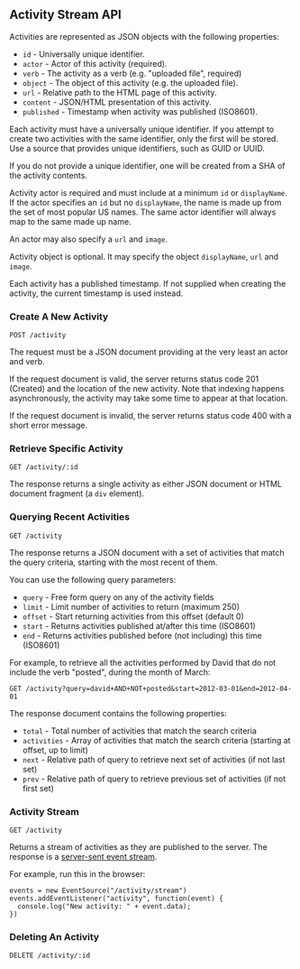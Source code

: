 ## Activity Stream API

Activities are represented as JSON objects with the following properties:

* `id` - Universally unique identifier.
* `actor` - Actor of this activity (required).
* `verb` - The activity as a verb (e.g. "uploaded file", required)
* `object` - The object of this activity (e.g. the uploaded file).
* `url` - Relative path to the HTML page of this activity.
* `content` - JSON/HTML presentation of this activity.
* `published` - Timestamp when activity was published (ISO8601).

Each activity must have a universally unique identifier.  If you attempt to create two activities with the same
identifier, only the first will be stored.  Use a source that provides unique identifiers, such as GUID or UUID.

If you do not provide a unique identifier, one will be created from a SHA of the activity contents.

Activity actor is required and must include at a minimum `id` or `displayName`.  If the actor specifies an `id` but no
`displayName`, the name is made up from the set of most popular US names.  The same actor identifier will always map to
the same made up name.

An actor may also specify a `url` and `image`.

Activity object is optional.  It may specify the object `displayName`, `url` and `image`.

Each activity has a published timestamp.  If not supplied when creating the activity, the current timestamp is used
instead.


### Create A New Activity

```
POST /activity
```

The request must be a JSON document providing at the very least an actor and verb.

If the request document is valid, the server returns status code 201 (Created) and the location of the new activity.
Note that indexing happens asynchronously, the activity may take some time to appear at that location.

If the request document is invalid, the server returns status code 400 with a short error message.


### Retrieve Specific Activity

```
GET /activity/:id
```

The response returns a single activity as either JSON document or HTML document fragment (a `div` element).


### Querying Recent Activities

```
GET /activity
```

The response returns a JSON document with a set of activities that match the query criteria, starting with the most
recent of them.

You can use the following query parameters:
* `query` - Free form query on any of the activity fields
* `limit` - Limit number of activities to return (maximum 250)
* `offset` - Start returning activities from this offset (default 0)
* `start` - Returns activities published at/after this time (ISO8601)
* `end` - Returns activities published before (not including) this time (ISO8601)

For example, to retrieve all the activities performed by David that do not include the verb "posted", during the month
of March:

```
GET /activity?query=david+AND+NOT+posted&start=2012-03-01&end=2012-04-01
```

The response document contains the following properties:

* `total` - Total number of activities that match the search criteria
* `activities` - Array of activities that match the search criteria (starting at offset, up to limit)
* `next` - Relative path of query to retrieve next set of activities (if not last set)
* `prev` - Relative path of query to retrieve previous set of activities (if not first set)


### Activity Stream

```
GET /activity
```

Returns a stream of activities as they are published to the server.  The response is a [server-sent event stream](http://dev.w3.org/html5/eventsource/#concept-event-stream-reconnection-time).

For example, run this in the browser:

```
events = new EventSource("/activity/stream")
events.addEventListener("activity", function(event) {
  console.log("New activity: " + event.data);
})
```


### Deleting An Activity

```
DELETE /activity/:id
```

